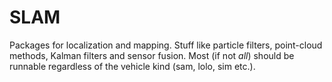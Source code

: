 # SLAM
Packages for localization and mapping. 
Stuff like particle filters, point-cloud methods, Kalman filters and sensor fusion.
Most (if not _all_) should be runnable regardless of the vehicle kind (sam, lolo, sim etc.).
